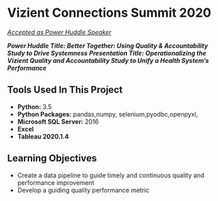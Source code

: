 # Vizient Connections Summit 2020

[*Accepted as Power Huddle Speaker*](http://www.vizientconnectionssummit.com/agenda.html)  

***Power Huddle Title: Better Together: Using Quality & Accountability Study to Drive Systemness***
***Presentation Title: Operationalizing the Vizient Quality and Accountability Study to Unify a Health System’s Performance***

## Tools Used In This Project
- **Python:** 3.5
- **Python Packages:** pandas,numpy, selenium,pyodbc,openpyxl,
- **Microsoft SQL Server:** 2016
- **Excel**
- **Tableau 2020.1.4**

## Learning Objectives
- Create a data pipeline to guide timely and continuous quality and performance improvement
- Develop a guiding quality performance metric


